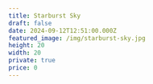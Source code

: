 ```yaml
---
title: Starburst Sky
draft: false
date: 2024-09-12T12:51:00.000Z
featured_image: /img/starburst-sky.jpg
height: 20
width: 20
private: true
price: 0
---
```

